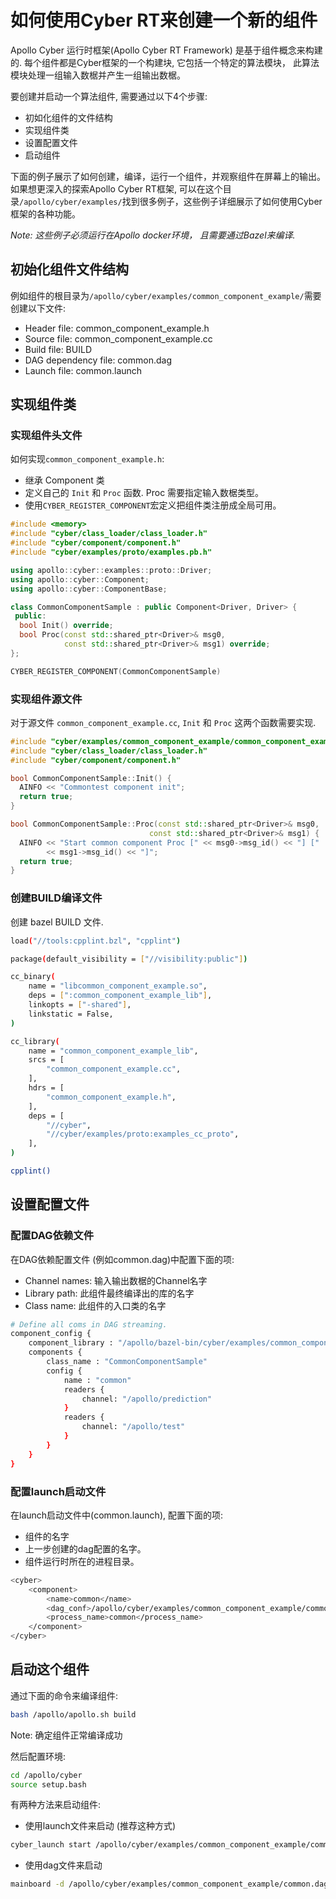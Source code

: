 
# 如何使用Cyber RT来创建一个新的组件

Apollo Cyber 运行时框架(Apollo Cyber RT Framework) 是基于组件概念来构建的. 每个组件都是Cyber框架的一个构建块, 它包括一个特定的算法模块， 此算法模块处理一组输入数椐并产生一组输出数椐。

要创建并启动一个算法组件, 需要通过以下4个步骤:

- 初如化组件的文件结构
- 实现组件类
- 设置配置文件
- 启动组件

下面的例子展示了如何创建，编译，运行一个组件，并观察组件在屏幕上的输出。 如果想更深入的探索Apollo Cyber RT框架, 可以在这个目录`/apollo/cyber/examples/`找到很多例子，这些例子详细展示了如何使用Cyber框架的各种功能。

*Note: 这些例子必须运行在Apollo docker环境， 且需要通过Bazel来编译.*


## 初始化组件文件结构
例如组件的根目录为`/apollo/cyber/examples/common_component_example/`需要创建以下文件:

- Header file: common_component_example.h
- Source file: common_component_example.cc
- Build file: BUILD
- DAG dependency file: common.dag
- Launch file: common.launch

## 实现组件类

### 实现组件头文件
如何实现`common_component_example.h`:

- 继承 Component 类
- 定义自己的 `Init` 和 `Proc` 函数. Proc 需要指定输入数椐类型。
- 使用`CYBER_REGISTER_COMPONENT`宏定义把组件类注册成全局可用。

```cpp
#include <memory>
#include "cyber/class_loader/class_loader.h"
#include "cyber/component/component.h"
#include "cyber/examples/proto/examples.pb.h"

using apollo::cyber::examples::proto::Driver;
using apollo::cyber::Component;
using apollo::cyber::ComponentBase;

class CommonComponentSample : public Component<Driver, Driver> {
 public:
  bool Init() override;
  bool Proc(const std::shared_ptr<Driver>& msg0,
            const std::shared_ptr<Driver>& msg1) override;
};

CYBER_REGISTER_COMPONENT(CommonComponentSample)
```

### 实现组件源文件

对于源文件 `common_component_example.cc`,  `Init` 和 `Proc` 这两个函数需要实现.

```cpp
#include "cyber/examples/common_component_example/common_component_example.h"
#include "cyber/class_loader/class_loader.h"
#include "cyber/component/component.h"

bool CommonComponentSample::Init() {
  AINFO << "Commontest component init";
  return true;
}

bool CommonComponentSample::Proc(const std::shared_ptr<Driver>& msg0,
                               const std::shared_ptr<Driver>& msg1) {
  AINFO << "Start common component Proc [" << msg0->msg_id() << "] ["
        << msg1->msg_id() << "]";
  return true;
}
```

### 创建BUILD编译文件

创建 bazel BUILD 文件.

```bash
load("//tools:cpplint.bzl", "cpplint")

package(default_visibility = ["//visibility:public"])

cc_binary(
    name = "libcommon_component_example.so",
    deps = [":common_component_example_lib"],
    linkopts = ["-shared"],
    linkstatic = False,
)

cc_library(
    name = "common_component_example_lib",
    srcs = [
        "common_component_example.cc",
    ],
    hdrs = [
        "common_component_example.h",
    ],
    deps = [
        "//cyber",
        "//cyber/examples/proto:examples_cc_proto",
    ],
)

cpplint()
```
## 设置配置文件

### 配置DAG依赖文件

在DAG依赖配置文件 (例如common.dag)中配置下面的项:

 - Channel names: 输入输出数椐的Channel名字
 - Library path: 此组件最终编译出的库的名字
 - Class name: 此组件的入口类的名字

```bash
# Define all coms in DAG streaming.
component_config {
    component_library : "/apollo/bazel-bin/cyber/examples/common_component_example/libcommon_component_example.so"
    components {
        class_name : "CommonComponentSample"
        config {
            name : "common"
            readers {
                channel: "/apollo/prediction"
            }
            readers {
                channel: "/apollo/test"
            }
        }
    }
}
```

### 配置launch启动文件

在launch启动文件中(common.launch), 配置下面的项:

  - 组件的名字
  - 上一步创建的dag配置的名字。
  - 组件运行时所在的进程目录。

```bash
<cyber>
    <component>
        <name>common</name>
        <dag_conf>/apollo/cyber/examples/common_component_example/common.dag</dag_conf>
        <process_name>common</process_name>
    </component>
</cyber>
```

## 启动这个组件

通过下面的命令来编译组件:

```bash
bash /apollo/apollo.sh build
```

Note: 确定组件正常编译成功

然后配置环境:

```bash
cd /apollo/cyber
source setup.bash
```

有两种方法来启动组件:

- 使用launch文件来启动 (推荐这种方式)

```bash
cyber_launch start /apollo/cyber/examples/common_component_example/common.launch
```

- 使用dag文件来启动

```bash
mainboard -d /apollo/cyber/examples/common_component_example/common.dag
```
